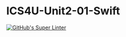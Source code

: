 # ICS4U-Unit2-01-Swift
[![GitHub's Super Linter](https://github.com/Roman-Cernetchi/ICS4U-Unit2-01-Swift/workflows/GitHub's%20Super%20Linter/badge.svg)](https://github.com/Roman-Cernetchi/ICS4U-Unit2-01-Swift/actions)
